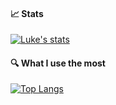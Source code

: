 #### 📈 Stats
[![Luke's stats](https://github-readme-stats.vercel.app/api?username=lukefrogger)](https://github.com/anuraghazra/github-readme-stats)

#### 🔍 What I use the most
[![Top Langs](https://github-readme-stats.vercel.app/api/top-langs/?username=lukefrogger&langs_count=5&layout=compact)](https://github.com/anuraghazra/github-readme-stats)
